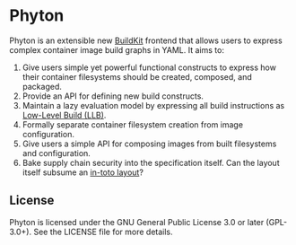 # Phyton

Phyton is an extensible new [BuildKit](https://docs.docker.com/build/buildkit/)
frontend that allows users to express complex container image build graphs in
YAML. It aims to:

 1. Give users simple yet powerful functional constructs to express how their
    container filesystems should be created, composed, and packaged.
 2. Provide an API for defining new build constructs.
 3. Maintain a lazy evaluation model by expressing all build instructions as
    [Low-Level Build (LLB)](https://docs.docker.com/build/buildkit/#llb).
 4. Formally separate container filesystem creation from image configuration.
 5. Give users a simple API for composing images from built filesystems and
    configuration.
 6. Bake supply chain security into the specification itself. Can the layout
    itself subsume an [in-toto layout](https://github.com/in-toto/docs/blob/master/in-toto-spec.md)?

## License

Phyton is licensed under the GNU General Public License 3.0 or later
(GPL-3.0+). See the LICENSE file for more details.
